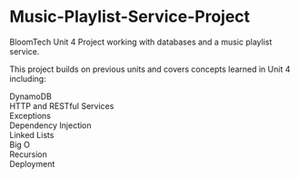 # Music-Playlist-Service-Project
BloomTech Unit 4 Project working with databases and a music playlist service.

This project builds on previous units and covers concepts learned in Unit 4 including:

DynamoDB <br>
HTTP and RESTful Services <br>
Exceptions <br>
Dependency Injection <br>
Linked Lists <br>
Big O <br>
Recursion <br>
Deployment <br>
